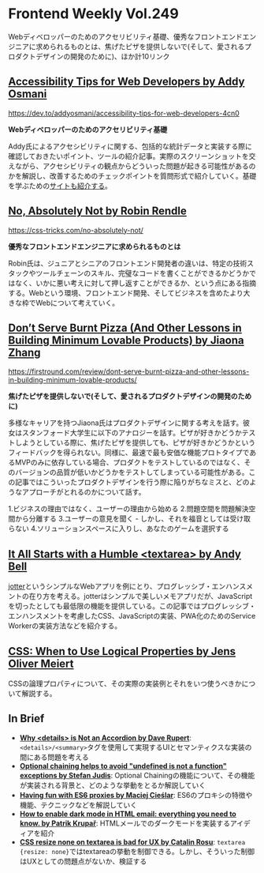 # Frontend Weekly Vol.249
Webディベロッパーのためのアクセリビリティ基礎、優秀なフロントエンドエンジニアに求められるものとは、焦げたピザを提供しないで(そして、愛されるプロダクトデザインの開発のために)、ほか計10リンク

## [Accessibility Tips for Web Developers by Addy Osmani](https://dev.to/addyosmani/accessibility-tips-for-web-developers-4cn0)
https://dev.to/addyosmani/accessibility-tips-for-web-developers-4cn0


**Webディベロッパーのためのアクセリビリティ基礎**

Addy氏によるアクセシビリティに関する、包括的な統計データと実装する際に確認しておきたいポイント、ツールの紹介記事。実際のスクリーンショットを交えながら、アクセシビリティの観点からどういった問題が起きる可能性があるのかを解説し、改善するためのチェックポイントを質問形式で紹介していく。基礎を学ぶための[サイトも紹介する](https://web.dev/accessible/)。

## [No, Absolutely Not by Robin Rendle](https://css-tricks.com/no-absolutely-not/)
https://css-tricks.com/no-absolutely-not/


**優秀なフロントエンドエンジニアに求められるものとは**

Robin氏は、ジュニアとシニアのフロントエンド開発者の違いは、特定の技術スタックやツールチェーンのスキル、完璧なコードを書くことができるかどうかではなく、いかに悪い考えに対して押し返すことができるか、という点にある指摘する。Webという環境、フロントエンド開発、そしてビジネスを含めたより大きな枠でWebについて考えていく。

## [Don’t Serve Burnt Pizza (And Other Lessons in Building Minimum Lovable Products) by Jiaona Zhang](https://firstround.com/review/dont-serve-burnt-pizza-and-other-lessons-in-building-minimum-lovable-products/)

https://firstround.com/review/dont-serve-burnt-pizza-and-other-lessons-in-building-minimum-lovable-products/

**焦げたピザを提供しないで(そして、愛されるプロダクトデザインの開発のために)**

多様なキャリアを持つJiaona氏はプロダクトデザインに関する考えを話す。彼女はスタンフォード大学生に以下のアナロジーを話す。ピザが好きかどうかテストしようとしている際に、焦げたピザを提供しても、ピザが好きかどうかというフィードバックを得られない。同様に、最速で最も安価な機能プロトタイプであるMVPのみに依存している場合、プロダクトをテストしているのではなく、そのバージョンの品質が低いかどうかをテストしてしまっている可能性がある。この記事ではこういったプロダクトデザインを行う際に陥りがちなミスと、どのようなアプローチがとれるのかについて話す。

1.ビジネスの理由ではなく、ユーザーの理由から始める
2.問題空間を問題解決空間から分離する
3.ユーザーの意見を聞く - しかし、それを福音としては受け取らない
4.ソリューションスペースに入りし、あなたのゲームを選択する

## [It All Starts with a Humble \<textarea\> by Andy Bell](https://24ways.org/2019/it-all-starts-with-a-humble-textarea/)

[jotter](https://jotter.space/)というシンプルなWebアプリを例にとり、プログレッシブ・エンハンスメントの在り方を考える。jotterはシンプルで美しいメモアプリだが、JavaScriptを切ったとしても最低限の機能を提供している。この記事ではプログレッシブ・エンハンスメントを考慮したCSS、JavaScriptの実装、PWA化のためのService Workerの実装方法などを紹介する。

## [CSS: When to Use Logical Properties by Jens Oliver Meiert](https://meiert.com/en/blog/logical-properties/)

CSSの論理プロパティについて、その実際の実装例とそれをいつ使うべきかについて解説する。

## In Brief
- [**Why \<details\> is Not an Accordion by Dave Rupert**](https://daverupert.com/2019/12/why-details-is-not-an-accordion/): `<details>/<summary>`タグを使用して実現するUIとセマンティクスな実装の間にある問題を考える
- [**Optional chaining helps to avoid "undefined is not a function" exceptions by Stefan Judis**](https://www.stefanjudis.com/today-i-learned/optional-chaining-helps-to-avoid-undefined-is-not-a-function-exceptions/): Optional Chainingの機能について、その機能が実装される背景と、どのような挙動をとるか解説していく
- [**Having fun with ES6 proxies by Maciej Cieślar**](https://blog.logrocket.com/having-fun-with-es6-proxies/): ES6のプロキシの特徴や機能、テクニックなどを解説していく
- [**How to enable dark mode in HTML email: everything you need to know. by Patrik Krupař**](https://www.freecodecamp.org/news/dark-mode-in-html-email-everything-you-need-to-know/): HTMLメールでのダークモードを実装するアイディアを紹介
- [**CSS resize none on textarea is bad for UX by Catalin Rosu**](https://catalin.red/css-resize-none-is-bad-for-ux/): `textarea {resize: none}`ではtextareaの挙動を制御できる。しかし、そういった制御はUXとしての問題点がないか、検証する

